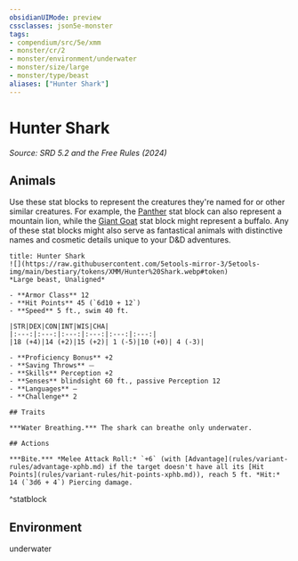 ```yaml
---
obsidianUIMode: preview
cssclasses: json5e-monster
tags:
- compendium/src/5e/xmm
- monster/cr/2
- monster/environment/underwater
- monster/size/large
- monster/type/beast
aliases: ["Hunter Shark"]
---
```

# Hunter Shark
*Source: SRD 5.2 and the Free Rules (2024)*  

## Animals

Use these stat blocks to represent the creatures they're named for or other similar creatures. For example, the [Panther](panther-xmm.md) stat block can also represent a mountain lion, while the [Giant Goat](giant-goat-xmm.md) stat block might represent a buffalo. Any of these stat blocks might also serve as fantastical animals with distinctive names and cosmetic details unique to your D&D adventures.

```ad-statblock
title: Hunter Shark
![](https://raw.githubusercontent.com/5etools-mirror-3/5etools-img/main/bestiary/tokens/XMM/Hunter%20Shark.webp#token)
*Large beast, Unaligned*

- **Armor Class** 12
- **Hit Points** 45 (`6d10 + 12`)
- **Speed** 5 ft., swim 40 ft.

|STR|DEX|CON|INT|WIS|CHA|
|:---:|:---:|:---:|:---:|:---:|:---:|
|18 (+4)|14 (+2)|15 (+2)| 1 (-5)|10 (+0)| 4 (-3)|

- **Proficiency Bonus** +2
- **Saving Throws** ⏤
- **Skills** Perception +2
- **Senses** blindsight 60 ft., passive Perception 12
- **Languages** —
- **Challenge** 2

## Traits

***Water Breathing.*** The shark can breathe only underwater.

## Actions

***Bite.*** *Melee Attack Roll:* `+6` (with [Advantage](rules/variant-rules/advantage-xphb.md) if the target doesn't have all its [Hit Points](rules/variant-rules/hit-points-xphb.md)), reach 5 ft. *Hit:* 14 (`3d6 + 4`) Piercing damage.
```
^statblock

## Environment

underwater